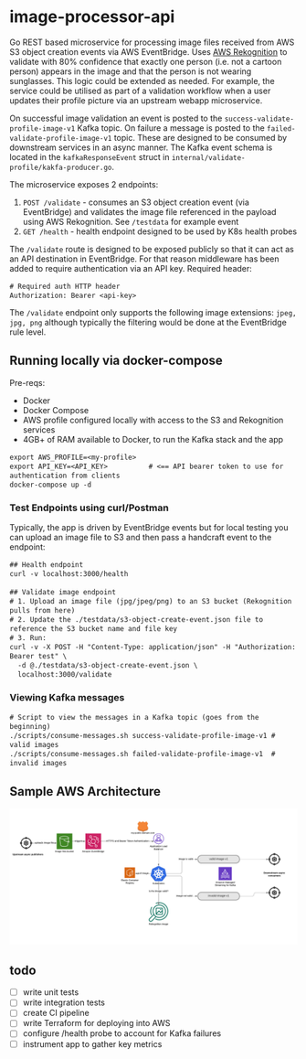 # image-processor-api

Go REST based microservice for processing image files received from AWS S3 object creation events via AWS EventBridge. Uses [AWS Rekognition](https://docs.aws.amazon.com/rekognition/latest/dg/what-is.html) to validate with 80% confidence that exactly one person (i.e. not a cartoon person) appears in the image and that the person is not wearing sunglasses. This logic could be extended as needed. For example, the service could be utilised as part of a validation workflow when a user updates their profile picture via an upstream webapp microservice.  

On successful image validation an event is posted to the `success-validate-profile-image-v1` Kafka topic. On failure a message is posted to the `failed-validate-profile-image-v1` topic. These are designed to be consumed by downstream services in an async manner. The Kafka event schema is located in the `kafkaResponseEvent` struct in `internal/validate-profile/kakfa-producer.go`.

The microservice exposes 2 endpoints:

1. `POST /validate` - consumes an S3 object creation event (via EventBridge) and validates the image file referenced in the payload using AWS Rekognition. See `/testdata` for example event 
2. `GET /health` - health endpoint designed to be used by K8s health probes

The `/validate` route is designed to be exposed publicly so that it can act as an API destination in EventBridge. For that reason middleware has been added to require authentication via an API key. Required header:
```text
# Required auth HTTP header
Authorization: Bearer <api-key>
```

The `/validate` endpoint only supports the following image extensions: `jpeg, jpg, png` although typically the filtering would be done at the EventBridge rule level.



## Running locally via docker-compose

Pre-reqs:
- Docker
- Docker Compose
- AWS profile configured locally with access to the S3 and Rekognition services
- 4GB+ of RAM available to Docker, to run the Kafka stack and the app

```shell
export AWS_PROFILE=<my-profile>
export API_KEY=<API_KEY>          # <== API bearer token to use for authentication from clients
docker-compose up -d
```

### Test Endpoints using curl/Postman
Typically, the app is driven by EventBridge events but for local testing you can upload an image file to S3 and then pass a handcraft event to the endpoint:
```shell
## Health endpoint
curl -v localhost:3000/health

## Validate image endpoint
# 1. Upload an image file (jpg/jpeg/png) to an S3 bucket (Rekognition pulls from here)
# 2. Update the ./testdata/s3-object-create-event.json file to reference the S3 bucket name and file key 
# 3. Run:
curl -v -X POST -H "Content-Type: application/json" -H "Authorization: Bearer test" \
  -d @./testdata/s3-object-create-event.json \
  localhost:3000/validate
```
### Viewing Kafka messages
```shell
# Script to view the messages in a Kafka topic (goes from the beginning)
./scripts/consume-messages.sh success-validate-profile-image-v1 # valid images
./scripts/consume-messages.sh failed-validate-profile-image-v1  # invalid images
```


## Sample AWS Architecture

![Sample AWS Architecture](/images/architecture.jpg)


## todo

- [ ] write unit tests
- [ ] write integration tests
- [ ] create CI pipeline
- [ ] write Terraform for deploying into AWS
- [ ] configure /health probe to account for Kafka failures
- [ ] instrument app to gather key metrics
